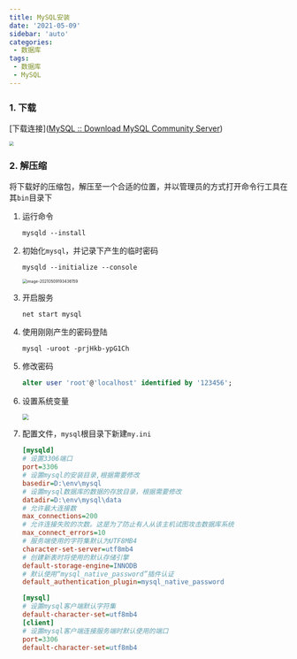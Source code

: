 ```yaml
---
title: MySQL安装
date: '2021-05-09'
sidebar: 'auto'
categories:
 - 数据库
tags:
 - 数据库
 - MySQL
---
```


### 1. 下载

[下载连接]([MySQL :: Download MySQL Community Server](https://dev.mysql.com/downloads/mysql/))

<img src="https://gitee.com/dingwanli/picture/raw/master/20210509192724.png" style="zoom:50%;" />

### 2. 解压缩

将下载好的压缩包，解压至一个合适的位置，并以管理员的方式打开命令行工具在其`bin`目录下

1. 运行命令

   ```shell
   mysqld --install
   ```

2. 初始化`mysql`，并记录下产生的临时密码

   ```shell
   mysqld --initialize --console
   ```

   <img src="https://gitee.com/dingwanli/picture/raw/master/20210509200234.png" alt="image-20210509193436159" style="zoom:50%;" />

3. 开启服务

   ```shell
   net start mysql
   ```

4. 使用刚刚产生的密码登陆

   ```shell
   mysql -uroot -prjHkb-ypG1Ch
   ```

5. 修改密码

   ```sql
   alter user 'root'@'localhost' identified by '123456';
   ```

6. 设置系统变量

   <img src="https://gitee.com/dingwanli/picture/raw/master/20210509194258.png" style="zoom:70%;" />

7. 配置文件，`mysql`根目录下新建`my.ini`

   ```ini
   [mysqld]
   # 设置3306端口
   port=3306
   # 设置mysql的安装目录,根据需要修改
   basedir=D:\env\mysql
   # 设置mysql数据库的数据的存放目录，根据需要修改
   datadir=D:\env\mysql\data
   # 允许最大连接数
   max_connections=200
   # 允许连接失败的次数。这是为了防止有人从该主机试图攻击数据库系统
   max_connect_errors=10
   # 服务端使用的字符集默认为UTF8MB4
   character-set-server=utf8mb4
   # 创建新表时将使用的默认存储引擎
   default-storage-engine=INNODB
   # 默认使用“mysql_native_password”插件认证
   default_authentication_plugin=mysql_native_password
   
   [mysql]
   # 设置mysql客户端默认字符集
   default-character-set=utf8mb4
   [client]
   # 设置mysql客户端连接服务端时默认使用的端口
   port=3306
   default-character-set=utf8mb4
   ```

   

